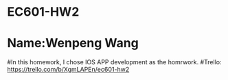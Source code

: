 # EC601-HW2
# Name:Wenpeng Wang
#In this homework, I chose IOS APP development as the homrwork.
#Trello: https://trello.com/b/XgmLAPEn/ec601-hw2
